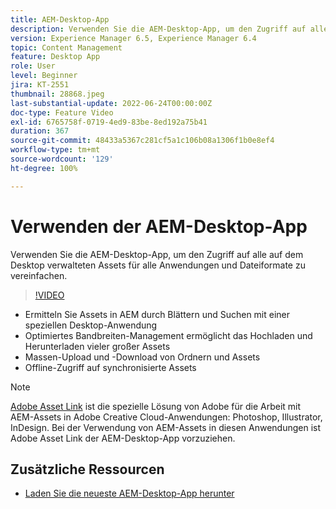 ```yaml
---
title: AEM-Desktop-App
description: Verwenden Sie die AEM-Desktop-App, um den Zugriff auf alle auf dem Desktop verwalteten Assets für alle Anwendungen und Dateiformate zu vereinfachen.
version: Experience Manager 6.5, Experience Manager 6.4
topic: Content Management
feature: Desktop App
role: User
level: Beginner
jira: KT-2551
thumbnail: 28868.jpeg
last-substantial-update: 2022-06-24T00:00:00Z
doc-type: Feature Video
exl-id: 6765758f-0719-4ed9-83be-8ed192a75b41
duration: 367
source-git-commit: 48433a5367c281cf5a1c106b08a1306f1b0e8ef4
workflow-type: tm+mt
source-wordcount: '129'
ht-degree: 100%

---
```


# Verwenden der AEM-Desktop-App

Verwenden Sie die AEM-Desktop-App, um den Zugriff auf alle auf dem Desktop verwalteten Assets für alle Anwendungen und Dateiformate zu vereinfachen.

>[!VIDEO](https://video.tv.adobe.com/v/28868?quality=12&learn=on)

+ Ermitteln Sie Assets in AEM durch Blättern und Suchen mit einer speziellen Desktop-Anwendung
+ Optimiertes Bandbreiten-Management ermöglicht das Hochladen und Herunterladen vieler großer Assets
+ Massen-Upload und -Download von Ordnern und Assets
+ Offline-Zugriff auf synchronisierte Assets

>[!NOTE]
>
> [Adobe Asset Link](./adobe-asset-link.md) ist die spezielle Lösung von Adobe für die Arbeit mit AEM-Assets in Adobe Creative Cloud-Anwendungen: Photoshop, Illustrator, InDesign. Bei der Verwendung von AEM-Assets in diesen Anwendungen ist Adobe Asset Link der AEM-Desktop-App vorzuziehen.

## Zusätzliche Ressourcen

+ [Laden Sie die neueste AEM-Desktop-App herunter](https://experienceleague.adobe.com/docs/experience-manager-desktop-app/using/release-notes.html?lang=de)
